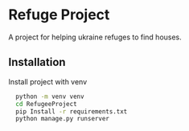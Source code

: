 
# Refuge Project

A project for helping ukraine refuges to find houses.



## Installation

Install project with venv

```bash
  python -m venv venv
  cd RefugeeProject
  pip Install -r requirements.txt
  python manage.py runserver
```
    

